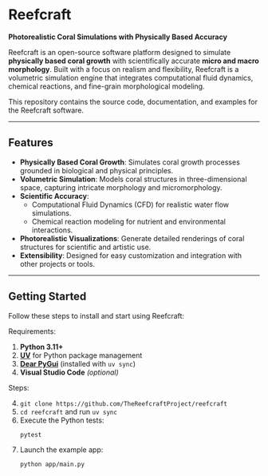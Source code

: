 # Reefcraft
**Photorealistic Coral Simulations with Physically Based Accuracy**

Reefcraft is an open-source software platform designed to simulate **physically based coral growth** with scientifically accurate **micro and macro morphology**. Built with a focus on realism and flexibility, Reefcraft is a volumetric simulation engine that integrates computational fluid dynamics, chemical reactions, and fine-grain morphological modeling.

This repository contains the source code, documentation, and examples for the Reefcraft software.

---

## Features
- **Physically Based Coral Growth**: Simulates coral growth processes grounded in biological and physical principles.
- **Volumetric Simulation**: Models coral structures in three-dimensional space, capturing intricate morphology and micromorphology.
- **Scientific Accuracy**:
  - Computational Fluid Dynamics (CFD) for realistic water flow simulations.
  - Chemical reaction modeling for nutrient and environmental interactions.
- **Photorealistic Visualizations**: Generate detailed renderings of coral structures for scientific and artistic use.
- **Extensibility**: Designed for easy customization and integration with other projects or tools.

---

## Getting Started
Follow these steps to install and start using Reefcraft:

Requirements:
1) **Python 3.11+**
2) **[UV](https://docs.astral.sh/uv/getting-started/installation/)** for Python package management
3) **[Dear PyGui](https://github.com/hoffstadt/DearPyGui)** (installed with `uv sync`)
4) **Visual Studio Code** *(optional)*

Steps:

4) `git clone https://github.com/TheReefcraftProject/reefcraft`
5) `cd reefcraft` and run `uv sync`
6) Execute the Python tests:
   ```bash
   pytest
   ```
7) Launch the example app:
   ```bash
   python app/main.py
   ```

